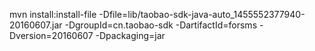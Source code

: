 mvn install:install-file -Dfile=lib/taobao-sdk-java-auto_1455552377940-20160607.jar -DgroupId=cn.taobao-sdk -DartifactId=forsms -Dversion=20160607 -Dpackaging=jar